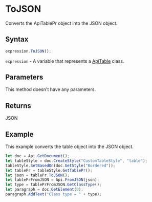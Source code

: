 # ToJSON

Converts the ApiTablePr object into the JSON object.

## Syntax

```javascript
expression.ToJSON();
```

`expression` - A variable that represents a [ApiTable](../ApiTable.md) class.

## Parameters

This method doesn't have any parameters.

## Returns

JSON

## Example

This example converts the table object into the JSON object.

```javascript editor-docx
let doc = Api.GetDocument();
let tableStyle = doc.CreateStyle("CustomTableStyle", "table");
tableStyle.SetBasedOn(doc.GetStyle("Bordered"));
let tablePr = tableStyle.GetTablePr();
let json = tablePr.ToJSON();
let tablePrFromJSON = Api.FromJSON(json);
let type = tablePrFromJSON.GetClassType();
let paragraph = doc.GetElement(0);
paragraph.AddText("Class type = " + type);
```
